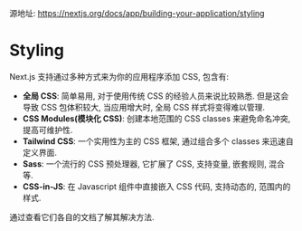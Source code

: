 源地址: https://nextjs.org/docs/app/building-your-application/styling

# Styling

Next.js 支持通过多种方式来为你的应用程序添加 CSS, 包含有:

- **全局 CSS**: 简单易用, 对于使用传统 CSS 的经验人员来说比较熟悉. 但是这会导致 CSS 包体积较大, 当应用增大时, 全局 CSS 样式将变得难以管理.
- **CSS Modules(模块化 CSS)**: 创建本地范围的 CSS classes 来避免命名冲突, 提高可维护性.
- **Tailwind CSS**: 一个实用性为主的 CSS 框架, 通过组合多个 classes 来迅速自定义界面.
- **Sass**: 一个流行的 CSS 预处理器, 它扩展了 CSS, 支持变量, 嵌套规则, 混合等.
- **CSS-in-JS**: 在 Javascript 组件中直接嵌入 CSS 代码, 支持动态的, 范围内的样式.

通过查看它们各自的文档了解其解决方法.
